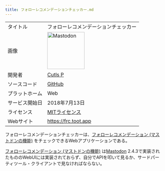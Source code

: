 ```yaml
---
title: フォローレコメンデーションチェッカー.md
---
```

<div>

|                |                                                                                                                                                                                                                                                                                                        |
|----------------|--------------------------------------------------------------------------------------------------------------------------------------------------------------------------------------------------------------------------------------------------------------------------------------------------------|
| タイトル       | フォローレコメンデーションチェッカー                                                                                                                                                                                                                                                                   |
| 画像           | [<img src="/images/thumb/0/00/Mastodon_logo.png/120px-Mastodon_logo.png" srcset="/images/thumb/0/00/Mastodon_logo.png/180px-Mastodon_logo.png 1.5x, /images/0/00/Mastodon_logo.png 2x" width="120" height="120" alt="Mastodon" />](/%E3%83%95%E3%82%A1%E3%82%A4%E3%83%AB:Mastodon_logo.png "Mastodon") |
| 開発者         | [Cutls P](/Cutls_P "Cutls P")                                                                                                                                                                                                                                                                          |
| ソースコード   | <a href="https://github.com/cutls/Mastodon-Follow-Recommendation-Checker" rel="nofollow">GitHub</a>                                                                                                                                                                                                    |
| プラットホーム | Web                                                                                                                                                                                                                                                                                                    |
| サービス開始日 | 2018年7月13日                                                                                                                                                                                                                                                                                          |
| ライセンス     | [MITライセンス](/MIT%E3%83%A9%E3%82%A4%E3%82%BB%E3%83%B3%E3%82%B9 "MITライセンス")                                                                                                                                                                                                                     |
| Webサイト      | <a href="https://frc.toot.app" rel="nofollow">https://frc.toot.app</a>                                                                                                                                                                                                                                 |

  

フォローレコメンデーションチェッカーは、[フォローレコメンデーション (マストドンの機能)](/%E3%83%95%E3%82%A9%E3%83%AD%E3%83%BC%E3%83%AC%E3%82%B3%E3%83%A1%E3%83%B3%E3%83%87%E3%83%BC%E3%82%B7%E3%83%A7%E3%83%B3_(%E3%83%9E%E3%82%B9%E3%83%88%E3%83%89%E3%83%B3%E3%81%AE%E6%A9%9F%E8%83%BD) "フォローレコメンデーション (マストドンの機能)") をチェックできるWebアプリケーションである。

[フォローレコメンデーション (マストドンの機能)](/%E3%83%95%E3%82%A9%E3%83%AD%E3%83%BC%E3%83%AC%E3%82%B3%E3%83%A1%E3%83%B3%E3%83%87%E3%83%BC%E3%82%B7%E3%83%A7%E3%83%B3_(%E3%83%9E%E3%82%B9%E3%83%88%E3%83%89%E3%83%B3%E3%81%AE%E6%A9%9F%E8%83%BD) "フォローレコメンデーション (マストドンの機能)") は[Mastodon](/Mastodon "Mastodon") 2.4.3で実装されたもののWebUIには実装されておらず、自分でAPIを叩いて見るか、サードパーティツール・クライアントで見なければならない。

</div>
